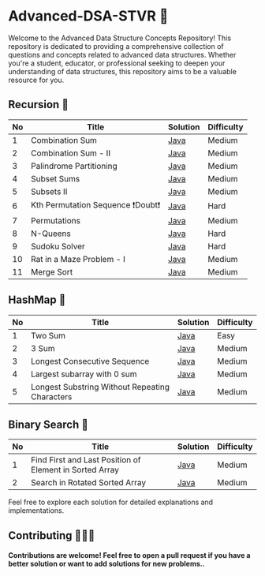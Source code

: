 # Advanced-DSA-STVR 🚀
Welcome to the Advanced Data Structure Concepts Repository! This repository is dedicated to providing a comprehensive collection of questions and concepts related to advanced data structures. Whether you're a student, educator, or professional seeking to deepen your understanding of data structures, this repository aims to be a valuable resource for you.



 ##  **Recursion 🙂**

| No   | Title                                    | Solution                                                      | Difficulty |
| --- | ---------------------------------------- | ------------------------------------------------------------- | ---------- |
| 1   | Combination Sum             | [Java](https://github.com/debapriyo007/Recursion-STVR/blob/main/0039-combination-sum/0039-combination-sum.java)          | Medium       |  
| 2   | Combination Sum - II            | [Java](https://github.com/debapriyo007/Recursion-STVR/blob/main/0040-combination-sum-ii/0040-combination-sum-ii.java)          | Medium       | 
| 3   | Palindrome Partitioning            | [Java](https://github.com/debapriyo007/Recursion-STVR/blob/main/0131-palindrome-partitioning/0131-palindrome-partitioning.java)   | Medium       | 
| 4   | Subset Sums | [Java](https://github.com/debapriyo007/Recursion-STVR/blob/main/Medium/Subset%20Sums/subset-sums.java)                          | Medium       | 
| 5   | Subsets II | [Java](https://github.com/debapriyo007/Recursion-STVR/blob/main/0090-subsets-ii/0090-subsets-ii.java)                          | Medium       | 
| 6   | Kth Permutation Sequence  ❗️Doubt❗️ | [Java](https://github.com/debapriyo007/Recursion-STVR/blob/main/0060-permutation-sequence/0060-permutation-sequence.java)                          | Hard       | 
| 7   |  Permutations  | [Java](https://github.com/debapriyo007/Recursion-STVR/blob/main/0046-permutations/0046-permutations.java)                          |   Medium     | 
| 8   |  N-Queens  | [Java](https://github.com/debapriyo007/Recursion-STVR/blob/main/0051-n-queens/0051-n-queens.java)                          |   Hard     | 
| 9   |  Sudoku Solver  | [Java](https://github.com/debapriyo007/Recursion-STVR/blob/main/0037-sudoku-solver/0037-sudoku-solver.java)                          |   Hard     | 
| 10   |  Rat in a Maze Problem - I  | [Java](https://github.com/debapriyo007/Recursion-STVR/blob/main/Medium/Rat%20in%20a%20Maze%20Problem%20-%20I/rat-in-a-maze-problem-i.java)      |   Medium     | 
| 11   |  Merge Sort | [Java](https://github.com/debapriyo007/Recursion-STVR/blob/main/0912-sort-an-array/0912-sort-an-array.java)      |   Medium     | 



##  **HashMap 🙂**

| No   | Title                                    | Solution                                                      | Difficulty |
| --- | ---------------------------------------- | ------------------------------------------------------------- | ---------- |
| 1   | Two Sum             | [Java](https://github.com/debapriyo007/Advanced-DSA-STVR/blob/main/0001-two-sum/0001-two-sum.java)          | Easy      |  
| 2   | 3 Sum | [Java](https://github.com/debapriyo007/Advanced-DSA-STVR/blob/main/0015-3sum/0015-3sum.java)    | Medium      | 
| 3   | Longest Consecutive Sequence | [Java](https://github.com/debapriyo007/Advanced-DSA-STVR/blob/main/0128-longest-consecutive-sequence/0128-longest-consecutive-sequence.java)          | Medium      | 
| 4   | Largest subarray with 0 sum | [Java](https://github.com/debapriyo007/Advanced-DSA-STVR/blob/main/Medium/Largest%20subarray%20with%200%20sum/largest-subarray-with-0-sum.java)    | Medium      | 
| 5   | Longest Substring Without Repeating Characters | [Java](https://github.com/debapriyo007/Advanced-DSA-STVR/blob/main/0003-longest-substring-without-repeating-characters/0003-longest-substring-without-repeating-characters.java)    | Medium      | 

##  **Binary Search 🙂**

| No   | Title                                    | Solution                                                      | Difficulty |
| --- | ---------------------------------------- | ------------------------------------------------------------- | ---------- |
| 1   | Find First and Last Position of Element in Sorted Array| [Java](https://github.com/debapriyo007/Advanced-DSA-STVR/blob/main/0034-find-first-and-last-position-of-element-in-sorted-array/0034-find-first-and-last-position-of-element-in-sorted-array.java)          | Medium |  
| 2   | Search in Rotated Sorted Array| [Java](https://github.com/debapriyo007/Advanced-DSA-STVR/blob/main/0033-search-in-rotated-sorted-array/0033-search-in-rotated-sorted-array.java)          | Medium |  





Feel free to explore each solution for detailed explanations and implementations.

## Contributing 🧑🏽‍💻
#### Contributions are welcome! Feel free to open a pull request if you have a better solution or want to add solutions for new problems.. 






